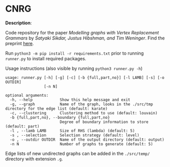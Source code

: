 CNRG
====

**Description**:

Code repository for the paper *Modelling graphs with Vertex Replacement Grammars* by 
*Satyaki Sikdar, Justus Hibshman, and Tim Weninger*. Find the preprint <a href="https://arxiv.org/abs/1908.03837">here</a>.

Run `python3 -m pip install -r requirements.txt` prior to running `runner.py` to install required packages.

Usage instructions (also visible by running `python3 runner.py -h`)
```
usage: runner.py [-h] [-g] [-c] [-b {full,part,no}] [-l LAMB] [-s] [-o OUTDIR]
                 [-n N]

optional arguments:
  -h, --help            Show this help message and exit
  -g, --graph           Name of the graph, looks in the ./src/tmp directory for the edge list (default: karate)
  -c, --clustering      Clustering method to use (default: louvain)
  -b {full,part,no}, --boundary {full,part,no}
                        Degree of boundary information to store (default: part)
  -l , --lamb LAMB      Size of RHS (lambda) (default: 5)
  -s , --selection      Selection strategy (default: level)
  -o , --outdir OUTDIR  Name of the output directory (default: output)
  -n N                  Number of graphs to generate (default: 5)
```

Edge lists of new undirected graphs can be added in the `./src/temp/` directory with extension `.g`.
